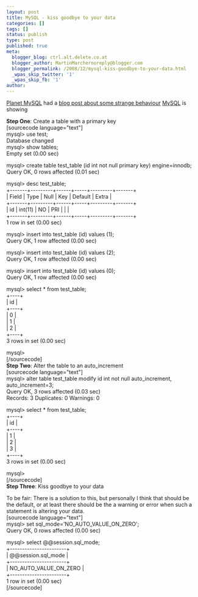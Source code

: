 ```yaml
---
layout: post
title: MySQL - kiss goodbye to your data
categories: []
tags: []
status: publish
type: post
published: true
meta:
  blogger_blog: ctrl.alt.delete.co.at
  blogger_author: MartinMarchernoreply@blogger.com
  blogger_permalink: /2008/12/mysql-kiss-goodbye-to-your-data.html
  _wpas_skip_twitter: '1'
  _wpas_skip_fb: '1'
author: 
---
```

<p><a href="http://www.planetmysql.org">Planet MySQL</a> had a <a href="http://www.pythian.com/blogs/1422/draft-mind-the-sql_mode-when-running-alter-table#more-1422">blog post about some strange behaviour</a> <a href="http://www.mysql.com">MySQL</a> is showing</p>
<p><strong>Step One</strong>: Create a table with a primary key<br />
[sourcecode language="text"]<br />
mysql&gt; use test;<br />
Database changed<br />
mysql&gt; show tables;<br />
Empty set (0.00 sec)</p>
<p>mysql&gt; create table test_table (id int not null primary key) engine=innodb;<br />
Query OK, 0 rows affected (0.01 sec)</p>
<p>mysql&gt; desc test_table;<br />
+-------+---------+------+-----+---------+-------+<br />
| Field | Type    | Null | Key | Default | Extra |<br />
+-------+---------+------+-----+---------+-------+<br />
| id    | int(11) | NO   | PRI |         |       |<br />
+-------+---------+------+-----+---------+-------+<br />
1 row in set (0.00 sec)</p>
<p>mysql&gt; insert into test_table (id) values (1);<br />
Query OK, 1 row affected (0.00 sec)</p>
<p>mysql&gt; insert into test_table (id) values (2);<br />
Query OK, 1 row affected (0.00 sec)</p>
<p>mysql&gt; insert into test_table (id) values (0);<br />
Query OK, 1 row affected (0.00 sec)</p>
<p>mysql&gt; select * from test_table;<br />
+----+<br />
| id |<br />
+----+<br />
|  0 |<br />
|  1 |<br />
|  2 |<br />
+----+<br />
3 rows in set (0.00 sec)</p>
<p>mysql&gt;<br />
[/sourcecode]<br />
<strong>Step Two</strong>: Alter the table to an auto_increment<br />
[sourcecode language="text"]<br />
mysql&gt; alter table test_table modify id int not null auto_increment, auto_increment=3;<br />
Query OK, 3 rows affected (0.03 sec)<br />
Records: 3  Duplicates: 0  Warnings: 0</p>
<p>mysql&gt; select * from test_table;<br />
+----+<br />
| id |<br />
+----+<br />
|  1 |<br />
|  2 |<br />
|  3 |<br />
+----+<br />
3 rows in set (0.00 sec)</p>
<p>mysql&gt;<br />
[/sourcecode]<br />
<strong>Step Three</strong>: Kiss goodbye to your data</p>
<p>To be fair: There is a solution to this, but personally I think that should be the default, or at least there should be the a warning or error when such a statement is altering your data.<br />
[sourcecode language="text"]<br />
mysql&gt; set sql_mode='NO_AUTO_VALUE_ON_ZERO';<br />
Query OK, 0 rows affected (0.00 sec)</p>
<p>mysql&gt; select @@session.sql_mode;<br />
+-----------------------+<br />
| @@session.sql_mode    |<br />
+-----------------------+<br />
| NO_AUTO_VALUE_ON_ZERO |<br />
+-----------------------+<br />
1 row in set (0.00 sec)<br />
[/sourcecode]</p>

